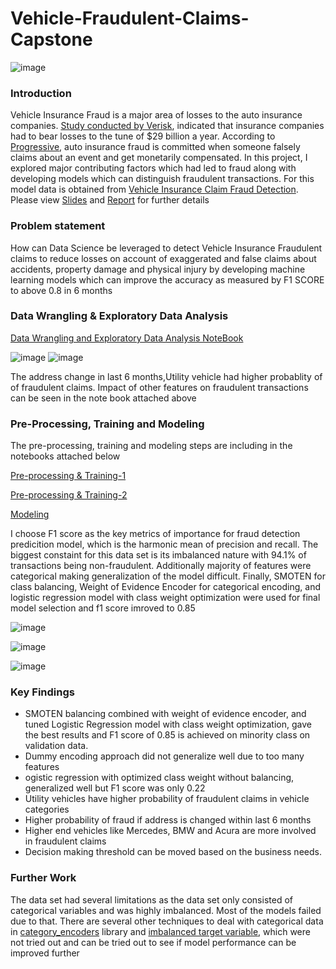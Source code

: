 # Vehicle-Fraudulent-Claims-Capstone
![image](https://user-images.githubusercontent.com/95660642/192659637-5908361d-8485-464f-a82e-7fd8083a46cc.png)
### Introduction
Vehicle Insurance Fraud is a major area of losses to the auto insurance companies. [Study conducted by
Verisk](https://www.iii.org/article/background-on-insurance-fraud), indicated that insurance companies had to bear losses to the tune of $29 billion a year.
According to [Progressive](https://www.progressive.com/answers/car-insurance-fraud), auto insurance fraud is committed when someone falsely claims about an event
and get monetarily compensated. In this project, I explored major
contributing factors which had led to fraud along with developing models which can distinguish
fraudulent transactions. For this model data is obtained from [Vehicle Insurance Claim Fraud Detection](https://www.kaggle.com/shivamb/vehicle-claim-fraud-detection). Please view [Slides](https://github.com/vishrast/Vehicle-Fraudulent-Claims-Capstone/blob/cfcdfcbd13e037b4cdc897b4a6417ae3a77ae95a/Vehicle%20Insurance%20Fraud%20Detection%20Project%20Presentation-PDF.pdf) and [Report](https://github.com/vishrast/Vehicle-Fraudulent-Claims-Capstone/blob/cfcdfcbd13e037b4cdc897b4a6417ae3a77ae95a/Vehicle%20Insurance%20Fraudulent%20Claims_Final_Report.pdf) for further details 

### Problem statement
How can Data Science be leveraged to detect Vehicle Insurance Fraudulent claims to reduce losses on 
account of exaggerated and false claims about accidents, property damage and physical injury by 
developing machine learning models which can improve the accuracy as measured by F1 SCORE to 
above 0.8 in 6 months

### Data Wrangling & Exploratory Data Analysis
[Data Wrangling and Exploratory Data Analysis NoteBook](https://github.com/vishrast/Vehicle-Fraudulent-Claims-Capstone/blob/ad45778b23be1dffabdd59e085c499ec3469dfd2/Data%20Wrangling%20and%20Exploratory%20Data%20Analysis.ipynb)


![image](https://user-images.githubusercontent.com/95660642/192667584-6cf51c47-74ee-4581-a4a2-3f7c119f6868.png)
![image](https://user-images.githubusercontent.com/95660642/192667765-333a3d53-27b7-49d8-be20-46e542b8f44f.png)

The address change in last 6 months,Utility vehicle had higher probablity of of fraudulent claims. Impact of other features on fraudulent transactions can be seen in the note book attached above

### Pre-Processing, Training and Modeling
The pre-processing, training and modeling steps are including in the notebooks attached below

[Pre-processing & Training-1](https://github.com/vishrast/Vehicle-Insurance-Fraud-Detection-/blob/1f88b674e4e48d3f1f7d527ea05480f6dfe99205/Pre-Processing%20and%20Training-%20Phase%201.ipynb)

[Pre-processing & Training-2](https://github.com/vishrast/Vehicle-Insurance-Fraud-Detection-/blob/1f88b674e4e48d3f1f7d527ea05480f6dfe99205/Pre-Processing%20and%20Training-Phase2.ipynb)

[Modeling](https://github.com/vishrast/Vehicle-Insurance-Fraud-Detection-/blob/1f88b674e4e48d3f1f7d527ea05480f6dfe99205/Modeling.ipynb)

I choose F1 score as the  key metrics of importance for fraud detection predicition model, which is the harmonic mean of precision and recall. The biggest constaint for this data set is its imbalanced nature with 94.1% of transactions being  non-fraudulent. Additionally majority of features were categorical making generalization of the model difficult. Finally, SMOTEN for class balancing, Weight of Evidence Encoder for categorical encoding, and logistic regression model with class weight optimization were used for final model selection and f1 score imroved to 0.85

![image](https://user-images.githubusercontent.com/95660642/192673052-0d9acbd6-2583-4de4-b5bd-58230c812982.png)

![image](https://user-images.githubusercontent.com/95660642/192673127-143e45d6-66ae-49ad-90a8-9db2b455414c.png)

![image](https://user-images.githubusercontent.com/95660642/192673177-8743dc1b-ec81-4360-abd9-3ee1a33ceca5.png)


### Key Findings
* SMOTEN balancing combined with weight of evidence encoder, and tuned Logistic Regression 
model with class weight optimization, gave the best results and F1 score of 0.85 is achieved on 
minority class on validation data.
* Dummy encoding approach did not generalize well due to too many features
* ogistic regression with optimized class weight without balancing, generalized well but F1 score 
was only 0.22
* Utility vehicles have higher probability of fraudulent claims in vehicle categories
* Higher probability of fraud if address is changed within last 6 months
* Higher end vehicles like Mercedes, BMW and Acura are more involved in fraudulent claims
* Decision making threshold can be moved based on the business needs.

### Further Work
The data set had several limitations as the data set only consisted of categorical variables and was highly imbalanced. Most of the models failed due to that. There are several other techniques to deal with categorical data in [category_encoders](https://contrib.scikit-learn.org/category_encoders/) library  and [imbalanced target variable](https://imbalanced-learn.org/stable/), which were not tried out and can be tried out to see if model performance can be improved further





